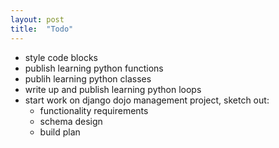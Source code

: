 ```yaml
---
layout: post
title:  "Todo"
---
```


+ style code blocks
+ publish learning python functions 
+ publih learning python classes
+ write up and publish learning python loops
+ start work on django dojo management project, sketch out:
    + functionality requirements
    + schema design 
    + build plan

